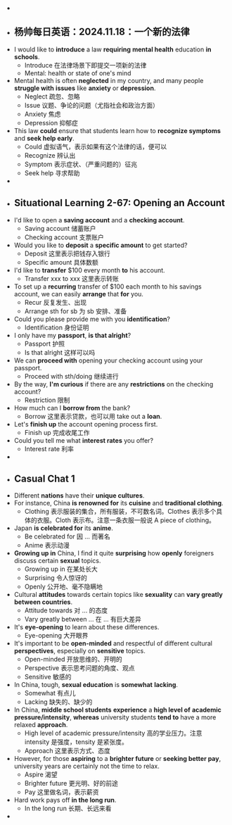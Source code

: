 -
- ## 杨帅每日英语：2024.11.18：一个新的法律
- I would like to **introduce** a law **requiring** **mental health** education **in schools**.
	- Introduce 在法律场景下即提交一项新的法律
	- Mental: health or state of one's mind
- Mental health is often **neglected** in my country, and many people **struggle with** **issues** like **anxiety** or **depression**.
	- Neglect 疏忽、忽略
	- Issue 议题、争论的问题（尤指社会和政治方面）
	- Anxiety 焦虑
	- Depression 抑郁症
- This law **could** ensure that students learn how to **recognize symptoms** and **seek help early**.
	- Could 虚拟语气，表示如果有这个法律的话，便可以
	- Recognize 辨认出
	- Symptom 表示症状、（严重问题的）征兆
	- Seek help 寻求帮助
-
- ## Situational Learning 2-67: Opening an Account
- I'd like to open a **saving account** and a **checking account**.
	- Saving account 储蓄账户
	- Checking account 支票账户
- Would you like to **deposit** a **specific amount** to get started?
	- Deposit 这里表示把钱存入银行
	- Specific amount 具体数额
- I'd like to **transfer** $100 every month **to** his account.
	- Transfer xxx to xxx 这里表示转账
- To set up a **recurring** transfer of $100 each month to his savings account, we can easily **arrange** that **for** you.
	- Recur 反复发生、出现
	- Arrange sth for sb 为 sb 安排、准备
- Could you please provide me with you **identification**?
	- Identification 身份证明
- I only have my **passport**, **is that alright**?
	- Passport 护照
	- Is that alright 这样可以吗
- We can **proceed with** opening your checking account using your passport.
	- Proceed with sth/doing 继续进行
- By the way, **I'm curious** if there are any **restrictions** on the checking account?
	- Restriction 限制
- How much can I **borrow from** the bank?
	- Borrow 这里表示贷款，也可以用 take out a **loan**.
- Let's **finish up** the account opening process first.
	- Finish up 完成收尾工作
- Could you tell me what **interest rates** you offer?
	- Interest rate 利率
-
- ## Casual Chat 1
- Different **nations** have their **unique cultures**.
- For instance, China **is renowned for** its **cuisine** and **traditional clothing**.
	- Clothing 表示服装的集合，所有服装，不可数名词。Clothes 表示多个具体的衣服。Cloth 表示布。注意一条衣服一般说 A piece of clothing。
- Japan **is celebrated for** its **anime**.
	- Be celebrated for 因 ... 而著名
	- Anime 表示动漫
- **Growing up in** China, I find it quite **surprising** how **openly** foreigners discuss certain **sexual** topics.
	- Growing up in 在某处长大
	- Surprising 令人惊讶的
	- Openly 公开地、毫不隐瞒地
- Cultural **attitudes** towards certain topics like **sexuality** can **vary greatly between countries**.
	- Attitude towards 对 ... 的态度
	- Vary greatly between ... 在 ... 有巨大差异
- It's **eye-opening** to learn about these differences.
	- Eye-opening 大开眼界
- It's important to be **open-minded** and respectful of different cultural **perspectives**, especially on **sensitive** topics.
	- Open-minded 开放思维的、开明的
	- Perspective 表示思考问题的角度、观点
	- Sensitive 敏感的
- In China, tough, **sexual education** is **somewhat** **lacking**.
	- Somewhat 有点儿
	- Lacking 缺失的、缺少的
- In China, **middle school students** **experience** a **high level of** **academic pressure/intensity**, **whereas** university students **tend to** have a more relaxed **approach**.
	- High level of academic pressure/intensity 高的学业压力。注意 intensity 是强度，tensity 是紧张度。
	- Approach 这里表示方式、态度
- However, for those **aspiring** to a **brighter future** or **seeking better pay**, university years are certainly not the time to relax.
	- Aspire 渴望
	- Brighter future 更光明、好的前途
	- Pay 这里做名词，表示薪资
- Hard work pays off **in the long run**.
	- In the long run 长期、长远来看
-
